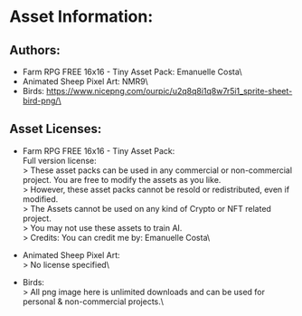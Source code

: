 # Asset Information:

## Authors:

- Farm RPG FREE 16x16 - Tiny Asset Pack: Emanuelle Costa\
- Animated Sheep Pixel Art: NMR9\
- Birds: https://www.nicepng.com/ourpic/u2q8q8i1q8w7r5i1_sprite-sheet-bird-png/\
      
## Asset Licenses:

- Farm RPG FREE 16x16 - Tiny Asset Pack:\
        Full version license:\
            > These asset packs can be used in any commercial or non-commercial project. You are free to modify the assets as you like. \
            > However, these asset packs cannot be resold or redistributed, even if modified. \
            > The Assets cannot be used on any kind of Crypto or NFT related project.\
            > You may not use these assets to train AI.\
            > Credits: You can credit me by: Emanuelle Costa\
  
- Animated Sheep Pixel Art:\
        > No license specified\
  
- Birds:\
        > All png image here is unlimited downloads and can be used for personal & non-commercial projects.\
